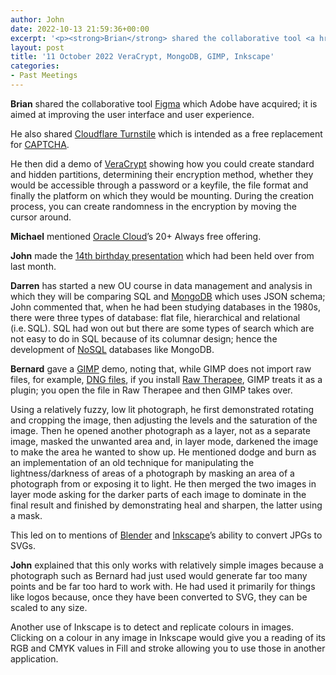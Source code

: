 ```yaml
---
author: John
date: 2022-10-13 21:59:36+00:00
excerpt: '<p><strong>Brian</strong> shared the collaborative tool <a href="https://www.figma.com/" type="text/html" role="link">Figma</a> which Adobe have acquired; it is aimed at improving the user interface and user experience.</p><p>He also shared <a href="https://www.cloudflare.com/en-gb/products/turnstile/" type="text/html" role="link">Cloudflare Turnstile</a> which is intended as a free replacement for <a href="http://www.captcha.net/" type="text/html" role="link">CAPTCHA</a>.</p>'
layout: post
title: '11 October 2022 VeraCrypt, MongoDB, GIMP, Inkscape'
categories:
- Past Meetings
---
```


<p><strong>Brian</strong> shared the collaborative tool <a href="https://www.figma.com/" type="text/html" role="link">Figma</a> which Adobe have acquired; it is aimed at improving the user interface and user experience.</p><p>He also shared <a href="https://www.cloudflare.com/en-gb/products/turnstile/" type="text/html" role="link">Cloudflare Turnstile</a> which is intended as a free replacement for <a href="http://www.captcha.net/" type="text/html" role="link">CAPTCHA</a>.</p><p>He then did a demo of <a href="https://www.veracrypt.fr/en/Home.html" type="text/html" role="link">VeraCrypt</a> showing how you could create standard and hidden partitions, determining their encryption method, whether they would be accessible through a password or a keyfile, the file format and finally the platform on which they would be mounting. During the creation process, you can create randomness in the encryption by moving the cursor around.</p><p><strong>Michael</strong> mentioned <a href="https://www.oracle.com/cloud/" type="text/html" role="link">Oracle Cloud</a>’s 20+ Always free offering.</p><p><strong>John</strong> made the <a href="https://bradlug.co.uk/blog/2022/10/11/files/Fourteenth_birthday.pdf" type="application/pdf" role="link">14th birthday presentation</a> which had been held over from last month.</p><p><strong>Darren</strong> has started a new OU course in data management and analysis in which they will be comparing SQL and <a href="http://www.mongodb.org/" type="text/html" role="link">MongoDB</a> which uses JSON schema; John commented that, when he had been studying databases in the 1980s, there were three types of database: flat file, hierarchical and relational (i.e. SQL). SQL had won out but there are some types of search which are not easy to do in SQL because of its columnar design; hence the development of <a href="https://en.wikipedia.org/wiki/NoSQL" type="text/html" role="link">NoSQL</a> databases like MongoDB.</p><p><strong>Bernard</strong> gave a <a href="https://www.gimp.org/" type="text/html" role="link">GIMP</a> demo, noting that, while GIMP does not import raw files, for example, <a href="https://www.adobe.com/creativecloud/file-types/image/raw/dng-file.html" type="text/html" role="link">DNG files</a>, if you install <a href="http://rawtherapee.com/" type="text/html" role="link">Raw Therapee</a>, GIMP treats it as a plugin; you open the file in Raw Therapee and then GIMP takes over.</p><p>Using a relatively fuzzy, low lit photograph, he first demonstrated rotating and cropping the image, then adjusting the levels and the saturation of the image. Then he opened another photograph as a layer, not as a separate image, masked the unwanted area and, in layer mode, darkened the image to make the area he wanted to show up. He mentioned dodge and burn as an implementation of an old technique for manipulating the lightness/darkness of areas of a photograph by masking an area of a photograph from or exposing it to light. He then merged the two images in layer mode asking for the darker parts of each image to dominate in the final result and finished by demonstrating heal and sharpen, the latter using a mask.</p><p>This led on to mentions of <a href="https://www.blender.org/" type="text/html" role="link">Blender</a> and <a href="https://inkscape.org/" type="text/html" role="link">Inkscape</a>’s ability to convert JPGs to SVGs.</p><p><strong>John</strong> explained that this only works with relatively simple images because a photograph such as Bernard had just used would generate far too many points and be far too hard to work with. He had used it primarily for things like logos because, once they have been converted to SVG, they can be scaled to any size.</p><p>Another use of Inkscape is to detect and replicate colours in images. Clicking on a colour in any image in Inkscape would give you a reading of its RGB and CMYK values in Fill and stroke allowing you to use those in another application.</p>
